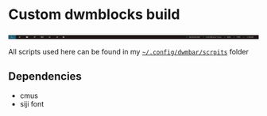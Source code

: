 # Custom dwmblocks build
![dumblocks screenshot](https://github.com/RoboGypsy/dwmblocks/blob/master/screenshot.png)

All scripts used here can be found in my [`~/.config/dwmbar/scrpits`](https://github.com/RoboGypsy/dotfiles/tree/master/.cache/dwmbar/scripts) folder 
## Dependencies
- cmus
- siji font
